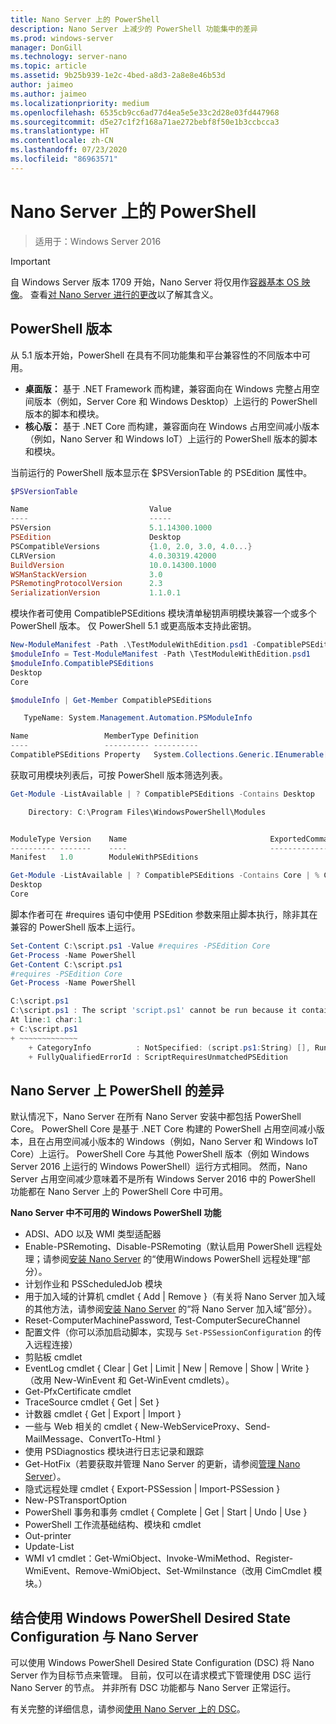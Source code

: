 ```yaml
---
title: Nano Server 上的 PowerShell
description: Nano Server 上减少的 PowerShell 功能集中的差异
ms.prod: windows-server
manager: DonGill
ms.technology: server-nano
ms.topic: article
ms.assetid: 9b25b939-1e2c-4bed-a8d3-2a8e8e46b53d
author: jaimeo
ms.author: jaimeo
ms.localizationpriority: medium
ms.openlocfilehash: 6535cb9cc6ad77d4ea5e5e33c2d28e03fd447968
ms.sourcegitcommit: d5e27c1f2f168a71ae272bebf8f50e1b3ccbcca3
ms.translationtype: HT
ms.contentlocale: zh-CN
ms.lasthandoff: 07/23/2020
ms.locfileid: "86963571"
---
```

# <a name="powershell-on-nano-server"></a>Nano Server 上的 PowerShell

> 适用于：Windows Server 2016

> [!IMPORTANT]
> 自 Windows Server 版本 1709 开始，Nano Server 将仅用作[容器基本 OS 映像](/virtualization/windowscontainers/quick-start/using-insider-container-images#install-base-container-image)。 查看[对 Nano Server 进行的更改](nano-in-semi-annual-channel.md)以了解其含义。

## <a name="powershell-editions"></a>PowerShell 版本

从 5.1 版本开始，PowerShell 在具有不同功能集和平台兼容性的不同版本中可用。

- **桌面版：** 基于 .NET Framework 而构建，兼容面向在 Windows 完整占用空间版本（例如，Server Core 和 Windows Desktop）上运行的 PowerShell 版本的脚本和模块。
- **核心版：** 基于 .NET Core 而构建，兼容面向在 Windows 占用空间减小版本（例如，Nano Server 和 Windows IoT）上运行的 PowerShell 版本的脚本和模块。

当前运行的 PowerShell 版本显示在 $PSVersionTable 的 PSEdition 属性中。
```powershell
$PSVersionTable

Name                           Value
----                           -----
PSVersion                      5.1.14300.1000
PSEdition                      Desktop
PSCompatibleVersions           {1.0, 2.0, 3.0, 4.0...}
CLRVersion                     4.0.30319.42000
BuildVersion                   10.0.14300.1000
WSManStackVersion              3.0
PSRemotingProtocolVersion      2.3
SerializationVersion           1.1.0.1
```

模块作者可使用 CompatiblePSEditions 模块清单秘钥声明模块兼容一个或多个 PowerShell 版本。 仅 PowerShell 5.1 或更高版本支持此密钥。
```powershell
New-ModuleManifest -Path .\TestModuleWithEdition.psd1 -CompatiblePSEditions Desktop,Core -PowerShellVersion 5.1
$moduleInfo = Test-ModuleManifest -Path \TestModuleWithEdition.psd1
$moduleInfo.CompatiblePSEditions
Desktop
Core

$moduleInfo | Get-Member CompatiblePSEditions

   TypeName: System.Management.Automation.PSModuleInfo

Name                 MemberType Definition
----                 ---------- ----------
CompatiblePSEditions Property   System.Collections.Generic.IEnumerable[string] CompatiblePSEditions {get;}

```
获取可用模块列表后，可按 PowerShell 版本筛选列表。
```powershell
Get-Module -ListAvailable | ? CompatiblePSEditions -Contains Desktop

    Directory: C:\Program Files\WindowsPowerShell\Modules


ModuleType Version    Name                                ExportedCommands
---------- -------    ----                                ----------------
Manifest   1.0        ModuleWithPSEditions

Get-Module -ListAvailable | ? CompatiblePSEditions -Contains Core | % CompatiblePSEditions
Desktop
Core

```
脚本作者可在 #requires 语句中使用 PSEdition 参数来阻止脚本执行，除非其在兼容的 PowerShell 版本上运行。
```powershell
Set-Content C:\script.ps1 -Value #requires -PSEdition Core
Get-Process -Name PowerShell
Get-Content C:\script.ps1
#requires -PSEdition Core
Get-Process -Name PowerShell

C:\script.ps1
C:\script.ps1 : The script 'script.ps1' cannot be run because it contained a #requires statement for PowerShell editions 'Core'. The edition of PowerShell that is required by the script does not match the currently running PowerShell Desktop edition.
At line:1 char:1
+ C:\script.ps1
+ ~~~~~~~~~~~~~
    + CategoryInfo          : NotSpecified: (script.ps1:String) [], RuntimeException
    + FullyQualifiedErrorId : ScriptRequiresUnmatchedPSEdition
```

## <a name="differences-in-powershell-on-nano-server"></a>Nano Server 上 PowerShell 的差异
默认情况下，Nano Server 在所有 Nano Server 安装中都包括 PowerShell Core。 PowerShell Core 是基于 .NET Core 构建的 PowerShell 占用空间减小版本，且在占用空间减小版本的 Windows（例如，Nano Server 和 Windows IoT Core）上运行。 PowerShell Core 与其他 PowerShell 版本（例如 Windows Server 2016 上运行的 Windows PowerShell）运行方式相同。 然而，Nano Server 占用空间减少意味着不是所有 Windows Server 2016 中的 PowerShell 功能都在 Nano Server 上的 PowerShell Core 中可用。


**Nano Server 中不可用的 Windows PowerShell 功能**
* ADSI、ADO 以及 WMI 类型适配器
* Enable-PSRemoting、Disable-PSRemoting（默认启用 PowerShell 远程处理；请参阅[安装 Nano Server](Getting-Started-with-Nano-Server.md) 的“使用Windows PowerShell 远程处理”部分）。
* 计划作业和 PSScheduledJob 模块
* 用于加入域的计算机 cmdlet { Add | Remove }（有关将 Nano Server 加入域的其他方法，请参阅[安装 Nano Server](Getting-Started-with-Nano-Server.md) 的“将 Nano Server 加入域”部分）。
* Reset-ComputerMachinePassword, Test-ComputerSecureChannel
* 配置文件（你可以添加启动脚本，实现与 `Set-PSSessionConfiguration` 的传入远程连接）
* 剪贴板 cmdlet
* EventLog cmdlet { Clear | Get | Limit | New | Remove | Show | Write }（改用 New-WinEvent 和 Get-WinEvent cmdlets）。
* Get-PfxCertificate cmdlet
* TraceSource cmdlet { Get | Set }
* 计数器 cmdlet { Get | Export | Import }
* 一些与 Web 相关的 cmdlet { New-WebServiceProxy、Send-MailMessage、ConvertTo-Html }
* 使用 PSDiagnostics 模块进行日志记录和跟踪
* Get-HotFix（若要获取并管理 Nano Server 的更新，请参阅[管理 Nano Server](Manage-Nano-Server.md)）。
* 隐式远程处理 cmdlet { Export-PSSession | Import-PSSession }
* New-PSTransportOption
* PowerShell 事务和事务 cmdlet { Complete | Get | Start | Undo | Use }
* PowerShell 工作流基础结构、模块和 cmdlet
* Out-printer
* Update-List
* WMI v1 cmdlet：Get-WmiObject、Invoke-WmiMethod、Register-WmiEvent、Remove-WmiObject、Set-WmiInstance（改用 CimCmdlet 模块。）

## <a name="using-windows-powershell-desired-state-configuration-with-nano-server"></a>结合使用 Windows PowerShell Desired State Configuration 与 Nano Server

可以使用 Windows PowerShell Desired State Configuration (DSC) 将 Nano Server 作为目标节点来管理。 目前，仅可以在请求模式下管理使用 DSC 运行 Nano Server 的节点。 并非所有 DSC 功能都与 Nano Server 正常运行。

有关完整的详细信息，请参阅[使用 Nano Server 上的 DSC](/powershell/scripting/dsc/getting-started/nanodsc)。
